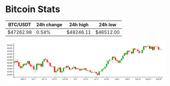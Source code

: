 # Bitcoin Stats

BTC/USDT|24h change|24h high|24h low|
|---|---|---|---|
|$47262.98|0.54%|$48246.11|$46512.00|

<img src="./chart.svg">
